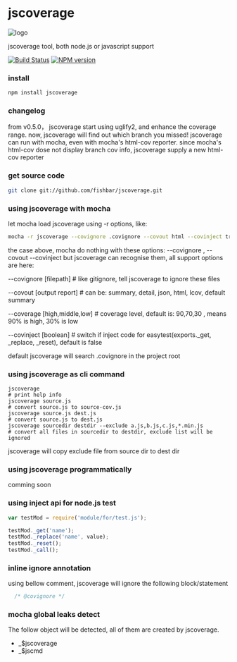 jscoverage
==========
![logo](https://raw.github.com/fishbar/jscoverage/master/logo.png)

jscoverage tool, both node.js or javascript support

[![Build Status](https://travis-ci.org/fishbar/jscoverage.svg)](https://travis-ci.org/fishbar/jscoverage)
[![NPM version](https://badge.fury.io/js/jscoverage.svg)](http://badge.fury.io/js/jscoverage)


### install

```sh
npm install jscoverage
```

### changelog

from v0.5.0， jscoverage start using uglify2, and enhance the coverage range.
now, jscoverage will find out which branch you missed!
jscoverage can run with mocha, even with mocha's html-cov reporter.
since mocha's html-cov dose not display branch cov info, jscoverage supply a new html-cov reporter

### get source code

```sh
git clone git://github.com/fishbar/jscoverage.git
```

### using jscoverage with mocha

let mocha load jscoverage using -r options, like:
```sh
mocha -r jscoverage --covignore .covignore --covout html --covinject true test
```
the case above, mocha do nothing with these options: --covignore , --covout --covinject
but jscoverage can recognise them, all support options are here:

  --covignore [filepath] # like gitignore, tell jscoverage to ignore these files

  --covout [output report] # can be: summary, detail, json, html, lcov, default summary

  --coverage [high,middle,low] # coverage level, default is: 90,70,30 , means 90% is high, 30% is low

  --covinject [boolean] # switch if inject code for easytest(exports._get, _replace, _reset), default is false

default jscoverage will search .covignore in the project root

### using jscoverage as cli command

```shell
jscoverage
# print help info
jscoverage source.js
# convert source.js to source-cov.js
jscoverage source.js dest.js
# convert source.js to dest.js
jscoverage sourcedir destdir --exclude a.js,b.js,c.js,*.min.js
# convert all files in sourcedir to destdir, exclude list will be ignored
```
jscoverage will copy exclude file from source dir to dest dir

### using jscoverage programmatically

comming soon

### using inject api for node.js test

```js
var testMod = require('module/for/test.js');

testMod._get('name');
testMod._replace('name', value);
testMod._reset();
testMod._call();
```
### inline ignore annotation

using bellow comment, jscoverage will ignore the following block/statement

```js
  /* @covignore */
```

### mocha global leaks detect

The follow object will be detected, all of them are created by jscoverage.

  * _$jscoverage
  * _$jscmd

